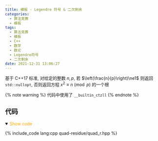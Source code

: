 ```yaml
---
title: 模板 - Legendre 符号 & 二次剩余
categories:
  - 算法竞赛
  - 模板
tags:
  - 算法竞赛
  - 模板
  - C++
  - 数学
  - 数论
  - Legendre符号
  - 二次剩余
date: 2021-12-31 13:06:27
---
```


基于 C++17 标准, 对给定的整数 $n,p$, 若 $\left(\frac{n}{p}\right)\ne1$ 则返回 `std::nullopt`, 否则返回方程 $x^2\equiv n\pmod p$ 的一个根

{% note warning %}
代码中使用了 `__builtin_ctzll`
{% endnote %}

<!-- more -->

## 代码

<details open>
<summary><font color='orange'>Show code</font></summary>

{% include_code lang:cpp quad-residue/quad_r.hpp %}

</details>
